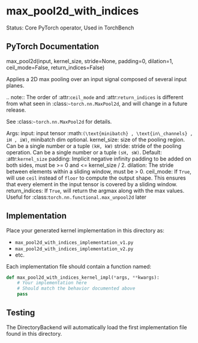 # max_pool2d_with_indices

Status: Core PyTorch operator, Used in TorchBench

## PyTorch Documentation

max_pool2d(input, kernel_size, stride=None, padding=0, dilation=1, ceil_mode=False, return_indices=False)

Applies a 2D max pooling over an input signal composed of several input
planes.

.. note::
    The order of :attr:`ceil_mode` and :attr:`return_indices` is different from
    what seen in :class:`~torch.nn.MaxPool2d`, and will change in a future release.

See :class:`~torch.nn.MaxPool2d` for details.

Args:
    input: input tensor :math:`(\text{minibatch} , \text{in\_channels} , iH , iW)`, minibatch dim optional.
    kernel_size: size of the pooling region. Can be a single number or a
        tuple `(kH, kW)`
    stride: stride of the pooling operation. Can be a single number or a
        tuple `(sH, sW)`. Default: :attr:`kernel_size`
    padding: Implicit negative infinity padding to be added on both sides, must be >= 0 and <= kernel_size / 2.
    dilation: The stride between elements within a sliding window, must be > 0.
    ceil_mode: If ``True``, will use `ceil` instead of `floor` to compute the output shape. This
               ensures that every element in the input tensor is covered by a sliding window.
    return_indices: If ``True``, will return the argmax along with the max values.
                    Useful for :class:`torch.nn.functional.max_unpool2d` later

## Implementation

Place your generated kernel implementation in this directory as:
- `max_pool2d_with_indices_implementation_v1.py`
- `max_pool2d_with_indices_implementation_v2.py`
- etc.

Each implementation file should contain a function named:
```python
def max_pool2d_with_indices_kernel_impl(*args, **kwargs):
    # Your implementation here
    # Should match the behavior documented above
    pass
```

## Testing

The DirectoryBackend will automatically load the first implementation file found in this directory.
